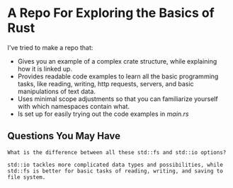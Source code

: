 # A Repo For Exploring the Basics of Rust

I've tried to make a repo that:

-   Gives you an example of a complex crate structure, while explaining how it is linked up.
-   Provides readable code examples to learn all the basic programming tasks, like reading, writing, http requests, servers, and basic manipulations of text data.
-   Uses minimal scope adjustments so that you can familiarize yourself with which namespaces contain what.
-   Is set up for easily trying out the code examples in _main.rs_

## Questions You May Have

    What is the difference between all these std::fs and std::io options?

    std::io tackles more complicated data types and possibilities, while std::fs is better for basic tasks of reading, writing, and saving to file system.
